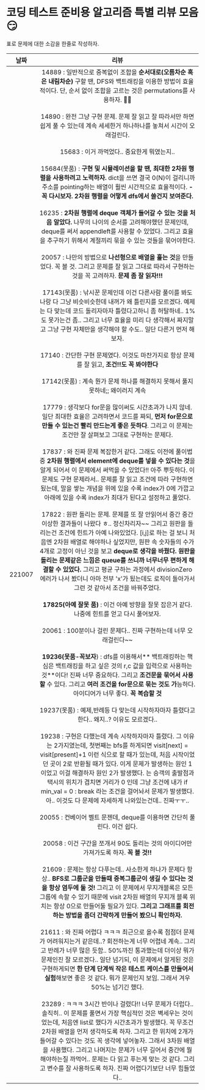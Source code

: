 # 코딩 테스트 준비용 알고리즘 특별 리뷰 모음 :smirk:

표로 문제에 대한 소감을 한줄로 작성하자.

|날짜| 리뷰 |
|:--:|:--:| 
|221007|  14889 : 일반적으로 중복없이 조합을 **순서대로(오름차순 혹은 내림차순)** 구할 땐, DFS와 백트래킹을 이용한 방법이 효율적이다. 단, 순서 없이 조합을 고르는 것은 permutations를 사용하자. :ok_woman: <br/><br/> 14890 : 완전 그냥 구현 문제. 문제 잘 읽고 잘 따라서만 하면 쉽게 풀 수 있는데 계속 세세한거 하나하나를 놓쳐서 시간이 오래걸린다. <br/><br/>  15683 : 이거 까먹었다.. 중요한게 뭐였는지.. <br/><br/> 15684(못품) : **구현 및 시뮬레이션을 할 땐, 최대한 2차원 행렬을 사용하려고 노력하자.** dict을 쓰면 결국 0(N)이 걸리니까 주소를 pointing하는 배열이 훨씬 시간적으로 효율적이다. **-꼭 다시보자. 2차원 행렬을 어떻게 dfs에서 쓸건지 보여준다.**<br/><br/> 16235 : **2차원 행렬에 deque 객체가 들어갈 수 있는 것을 처음 알았다.** 나무의 나이의 순서를 고려해야했던 문제인데, deque를 써서 appendleft를 사용할 수 있었다. 그리고 효율을 추구하기 위해서 계절끼리 묶을 수 있는 것들을 묶어야한다. <br/><br/> 20057 : 나만의 방법으로 **나선형으로 배열을 훑는 것**을 만들었다. 꼭 볼 것. 그리고 문제를 잘 읽고 그대로 따라서 구현하는 것을 꼭 고려하자. **문제 좀 잘 읽자!!!** <br/><br/> 17143(못품) : 낚시꾼 문제인데 이건 다른사람 풀이를 봐도 나랑 다 그냥 비슷비슷한데 내꺼가 왜 틀린지를 모르겠다. 예제는 다 맞는데 코드 돌리자마자 틀렸다고하니 좀 허탈하네.. 1%도 못가는건 좀.. 그리고 너무 효율을 미리 다 생각해서 짜지말고 그냥 구현 자체만을 생각해야 할 수도.. 일단 다른거 먼저 해보자. <br/><br/> 17140 : 간단한 구현 문제였다. 이것도 마찬가지로 항상 문제를 잘 읽고, **조건!!도 꼭 봐야한다** <br/><br/> 17142(못품) : 계속 뭔가 문제 하나를 해결하지 못해서 풀지 못하네;; 왜이러지 계속 <br/><br/> 17779 : 생각보다 for문을 많이써도 시간초과가 나지 않네. 일단 최대한 효율은 고려하면서 코드를 짜되, **먼저 for문으로 만들 수 있는건 빨리 만드는게 좋은 듯하다**. 그리고 이 문제는 조건만 잘 살펴보고 그대로 구현하는 문제다. <br/><br/> 17837 : 와 진짜 문제 복잡한거 같다. 그래도 이전에 풀이법 중 **2차원 행렬에서 element에 deque를 넣을 수 있다는 것**을 알게 되어서 이 문제에서 써먹을 수 있었다!! 아주 뿌듯하다. 이 문제도 구현 문제라서.. 문제를 잘 읽고 조건에 따라 구현하면 됬는데, 말을 쌓는 개념을 위에 있을 수록 index가 0에 가깝고 아래에 있을 수록 index가 최대가 된다고 설정하고 풀었다. <br/><br/> 17822 : 원판 돌리는 문제. 문제를 또 잘 안읽어서 중간 중간 이상한 결과들이 나왔다 ㅎ.. 정신차리자~~ 그리고 원판을 돌리는건 조건에 힌트가 아예 나와있었다. [i,j]로 하는 걸 보니 처음엔 2차원 배열로 해야하나 싶었지만, 원판 속 숫자들의 수가 4개로 고정이 아닌 것을 보고 **deque로 생각을 바꿨다. 원판을 돌리는 문제같은 느낌은 queue를 쓰니까 너무너무 편하게 해결할 수 있었다.** 그리고 평균 구하는 과정에서 divisionZero 에러가 나서 봤더니 아마 전부 'x'가 됬는데도 로직이 돌아가서 그런 것 같아서 조건을 바꿔주었다. <br/><br/> **17825(아예 잘못 품)** : 이건 아예 방향을 잘못 잡은거 같다. 나중에 힌트를 얻고 다시 풀어보자. <br/><br/> 20061 : 100분이나 걸린 문제다.. 진짜 구현하는데 너무 오래걸린다~~ <br/><br/> **19236(못품-꼭보자**) : dfs를 이용해서** 백트래킹하는 핵심은 백트래킹을 하고 싶은 것의 r,c 값을 입력으로 사용하는 것**이다! 진짜 너무 중요하다. 그리고 **조건문을 묶어서 사용할** 수 있다. 그리고 **여러 조건을 for문으로 묶는 것도 가**능하다. 아이디어가 너무 좋다. **꼭 복습할 것** <br/><br/> 19237(못품) : 예제,반례등 다 맞는데 시작하자마자 틀렸다고 한다.. 왜지..? 이유도 모르겠다.. <br/><br/> 19238 : 구현은 다했는데 계속 시작하자마자 틀렸다. 그 이유는 2가지였는데, 첫번째는 bfs를 하게되면 visit[next] = visit[present]+1 이런 식으로 할 때가 있는데, 처음 시작이었던 곳이 2로 반환될 때가 있다. 이게 문제가 발생하는 원인 1 이었고 이걸 해결하자 원인 2가 발생했다. 는 승객의 출발점과 택시의 위치가 겹치면 거리가 0 인데 그냥 조건에 내가 if min_val = 0 : break 라는 조건을 걸어놔서 문제가 발생했다. 아.. 이것도 다 문제에 자세하게 나와있는건데.. 진짜ㅜㅜ.. <br/><br/> 20055 : 컨베이어 벨트 문젠데, deque를 이용하면 간단히 풀린다. 이건 쉽다. <br/><br/> 20058 : 이건 구간을 쪼개서 90도 돌리는 것의 아이디어만 가져가도록 하자. **꼭 볼 것!!** <br/><br/> 21609 : 문제는 항상 다푸는데.. 사소한게 하나가 문제다 항상.. **BFS로 그룹군을 만들때 중복그룹군이 생길 수 있다는 것을 항상 염두에 둘 것!** 그리고 이 문제에서 무지개블록은 모든 그룹에 속할 수 있기 때문에 visit 2차원 배열의 무지개 블록 위치는 항상 0으로 만들어둘 필요가 있다. **그리고 그래프를 회전하는 방법을 좀더 간략하게 만들어 봤으니 확인하자.** <br/><br/> 21611 : 와 진짜 어렵다 ㅋㅋㅋ 최근으로 올수록 점점더 문제가 어려워지는거 같은데..? 회전하는게 너무 어렵네 계속.. 그리고 반례가 너무 많은 듯함.. 50%까진 통과했는데 더이상 뭐가 문제인진 잘 모르겠다.. 일단 넘기되, 이 문제에서 알게된 것은 구현하게되면 **한 단계 단계씩 작은 테스트 케이스를 만들어서 실험**해보면 좋은 것 같다. 뭐가 문제인지 보임. 그래서 겨우 50%는 넘기긴 했다.  <br/><br/> 23289 : ㅋㅋㅋ 3시간 반이나 걸렸다!! 너무 문제가 더럽다.. 솔직히.. 이 문제를 풀면서 가장 핵심적인 것은 벽세우는 것이었는데, 처음엔 list로 했다가 시간초과가 발생했다. 꼭 무조건 2차원 배열을 먼저 생각하도록 하자. 그리고 한 위치에 2개가 들어갈 수 있다는 것도 꼭 생각에 넣어놓자. 그래서 3차원 배열을 사용했다. 그리고 나머지는 문제가 너무 길어서 중간에 뭘 해야하는질 까먹어.. 문제는 다 읽고 푸는게 맞는 것 같다. 그리고 변수를 잘 사용하도록 하자. 진짜 어렵다기보단 너무 힘들었다..  |